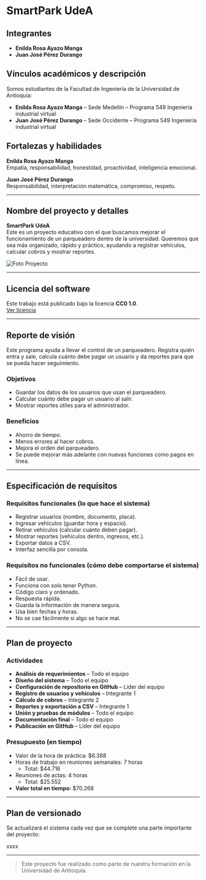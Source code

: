 # SmartPark UdeA

## Integrantes


- **Enilda Rosa Ayazo Manga**
- **Juan José Pérez Durango**

## Vínculos académicos y descripción

Somos estudiantes de la Facultad de Ingeniería de la Universidad de Antioquia:


- **Enilda Rosa Ayazo Manga** – Sede Medellín – Programa 549 Ingenieria industrial virtual
- **Juan José Pérez Durango** – Sede Occidente – Programa 549 Ingenieria industrial virtual

## Fortalezas y habilidades

**Enilda Rosa Ayazo Manga**  
Empatía, responsabilidad, honestidad, proactividad, inteligencia emocional.

**Juan José Pérez Durango**  
Responsabilidad, interpretación matemática, compromiso, respeto.

---

## Nombre del proyecto y detalles

**SmartPark UdeA**  
Este es un proyecto educativo con el que buscamos mejorar el funcionamiento de un parqueadero dentro de la universidad. Queremos que sea más organizado, rápido y práctico, ayudando a registrar vehículos, calcular cobros y mostrar reportes.

![Foto Proyecto](https://github.com/user-attachments/assets/fce78852-3ade-4981-bdc2-439ecd8e7871)

---

## Licencia del software

Este trabajo está publicado bajo la licencia **CC0 1.0**.  
[Ver licencia](https://creativecommons.org/publicdomain/zero/1.0/)

---

## Reporte de visión

Este programa ayuda a llevar el control de un parqueadero. Registra quién entra y sale, calcula cuánto debe pagar un usuario y da reportes para que se pueda hacer seguimiento.

### Objetivos

- Guardar los datos de los usuarios que usan el parqueadero.
- Calcular cuánto debe pagar un usuario al salir.
- Mostrar reportes útiles para el administrador.

### Beneficios

- Ahorro de tiempo.
- Menos errores al hacer cobros.
- Mejora el orden del parqueadero.
- Se puede mejorar más adelante con nuevas funciones como pagos en línea.

---

## Especificación de requisitos

### Requisitos funcionales (lo que hace el sistema)

- Registrar usuarios (nombre, documento, placa).
- Ingresar vehículos (guardar hora y espacio).
- Retirar vehículos (calcular cuánto deben pagar).
- Mostrar reportes (vehículos dentro, ingresos, etc.).
- Exportar datos a CSV.
- Interfaz sencilla por consola.

### Requisitos no funcionales (cómo debe comportarse el sistema)

- Fácil de usar.
- Funciona con solo tener Python.
- Código claro y ordenado.
- Respuesta rápida.
- Guarda la información de manera segura.
- Usa bien fechas y horas.
- No se cae fácilmente si algo se hace mal.

---

## Plan de proyecto

### Actividades

- **Análisis de requerimientos** – Todo el equipo  
- **Diseño del sistema** – Todo el equipo  
- **Configuración de repositorio en GitHub** – Líder del equipo  
- **Registro de usuarios y vehículos** – Integrante 1  
- **Cálculo de cobros** – Integrante 2  
- **Reportes y exportación a CSV** – Integrante 1 
- **Unión y pruebas de módulos** – Todo el equipo  
- **Documentación final** – Todo el equipo  
- **Publicación en GitHub** – Líder del equipo

### Presupuesto (en tiempo)

- Valor de la hora de práctica: $6.388
- Horas de trabajo en reuniones semanales: 7 horas  
  - Total: $44.716
- Reuniones de actas: 4 horas  
  - Total: $25.552  
- **Valor total en tiempo**: $70.268

---

## Plan de versionado

Se actualizará el sistema cada vez que se complete una parte importante del proyecto:

xxxx

---

> Este proyecto fue realizado como parte de nuestra formación en la Universidad de Antioquia.
